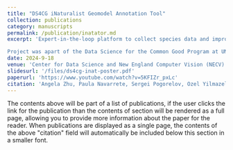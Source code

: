 ```yaml
---
title: "DS4CG iNaturalist Geomodel Annotation Tool"
collection: publications
category: manuscripts
permalink: /publication/inatator.md
excerpt: 'Expert-in-the-loop platform to collect species data and improve species distribution model accuracy in collaboration with computer vision faculty and researchers and iNaturalist engineers. Developed and deployed (Docker) a web application that enables experts to annotate species range maps using predictions from the SINR GeoModel- ML-based range prediction model to refine species distributions. This was done by designing an interactive mapping interface (React JS, Python) and database to store predictions and annotations

Project was apart of the Data Science for the Common Good Program at UMass Amherst in collaboration with UMass Researchers (Prof. Grant Van Horn and Prof. Subhransu Maji), University of Edinburgh researchers (Prof Oisin Mac Aodha, Christian Lange), eBird engineer (Sam Heinrich) and iNaturalist engineer (Alex Shepard).'
date: 2024-9-18
venue: 'Center for Data Science and New England Computer Vision (NECV) Workshop'
slidesurl: '/files/ds4cg-inat-poster.pdf'
paperurl: 'https://www.youtube.com/watch?v=5KFIZr_pxLc'
citation: 'Angela Zhu, Paula Navarrete, Sergei Pogorelov, Ozel Yilmazel, Virginia Partridge. (2024). iNaturalist Geomodel Annotation Tool. Center for Data Science at UMass Amherst.'
---
```


The contents above will be part of a list of publications, if the user clicks the link for the publication than the contents of section will be rendered as a full page, allowing you to provide more information about the paper for the reader. When publications are displayed as a single page, the contents of the above "citation" field will automatically be included below this section in a smaller font.